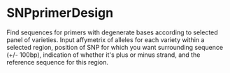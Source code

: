 # SNPprimerDesign

Find sequences for primers with degenerate bases according to selected panel of varieties. Input affymetrix of alleles for each variety within a selected region, position of SNP for which you want surrounding sequence (+/- 100bp), indication of whether it's plus or minus strand, and the reference sequence for this region.
